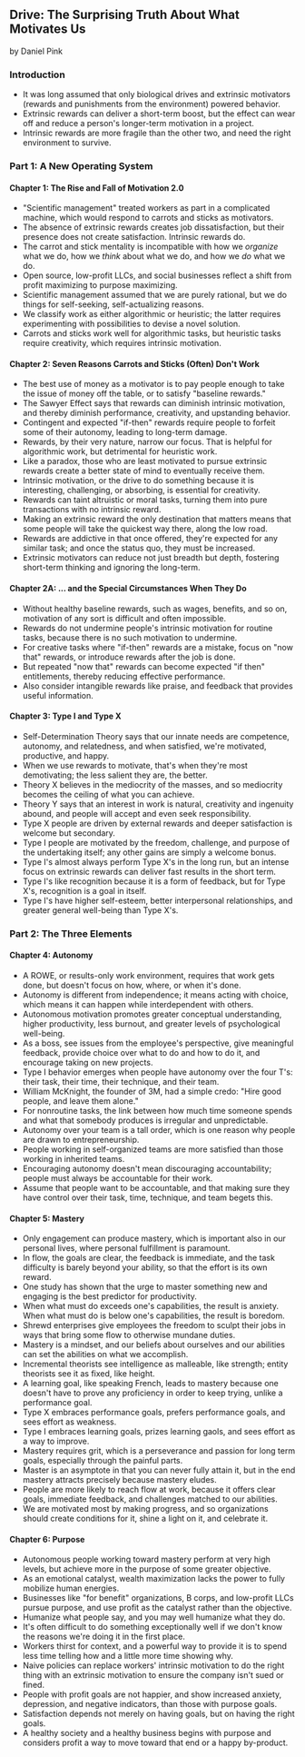 ## Drive: The Surprising Truth About What Motivates Us

by Daniel Pink

### Introduction

* It was long assumed that only biological drives and extrinsic motivators (rewards and punishments from the environment) powered behavior.
* Extrinsic rewards can deliver a short-term boost, but the effect can wear off and reduce a person's longer-term motivation in a project.
* Intrinsic rewards are more fragile than the other two, and need the right environment to survive.

### Part 1: A New Operating System

#### Chapter 1: The Rise and Fall of Motivation 2.0

* "Scientific management" treated workers as part in a complicated machine, which would respond to carrots and sticks as motivators.
* The absence of extrinsic rewards creates job dissatisfaction, but their presence does not create satisfaction. Intrinsic rewards do.
* The carrot and stick mentality is incompatible with how we *organize* what we do, how we *think* about what we do, and how we *do* what we do.
* Open source, low-profit LLCs, and social businesses reflect a shift from profit maximizing to purpose maximizing.
* Scientific management assumed that we are purely rational, but we do things for self-seeking, self-actualizing reasons.
* We classify work as either algorithmic or heuristic; the latter requires experimenting with possibilities to devise a novel solution.
* Carrots and sticks work well for algorithmic tasks, but heuristic tasks require creativity, which requires intrinsic motivation.

#### Chapter 2: Seven Reasons Carrots and Sticks (Often) Don't Work

* The best use of money as a motivator is to pay people enough to take the issue of money off the table, or to satisfy "baseline rewards."
* The Sawyer Effect says that rewards can diminish intrinsic motivation, and thereby diminish performance, creativity, and upstanding behavior.
* Contingent and expected "if-then" rewards require people to forfeit some of their autonomy, leading to long-term damage.
* Rewards, by their very nature, narrow our focus. That is helpful for algorithmic work, but detrimental for heuristic work.
* Like a paradox, those who are least motivated to pursue extrinsic rewards create a better state of mind to eventually receive them.
* Intrinsic motivation, or the drive to do something because it is interesting, challenging, or absorbing, is essential for creativity.
* Rewards can taint altruistic or moral tasks, turning them into pure transactions with no intrinsic reward.
* Making an extrinsic reward the only destination that matters means that some people will take the quickest way there, along the low road.
* Rewards are addictive in that once offered, they're expected for any similar task; and once the status quo, they must be increased.
* Extrinsic motivators can reduce not just breadth but depth, fostering short-term thinking and ignoring the long-term.

#### Chapter 2A: ... and the Special Circumstances When They Do

* Without healthy baseline rewards, such as wages, benefits, and so on, motivation of any sort is difficult and often impossible.
* Rewards do not undermine people's intrinsic motivation for routine tasks, because there is no such motivation to undermine.
* For creative tasks where "if-then" rewards are a mistake, focus on "now that" rewards, or introduce rewards after the job is done.
* But repeated "now that" rewards can become expected "if then" entitlements, thereby reducing effective performance.
* Also consider intangible rewards like praise, and feedback that provides useful information.

#### Chapter 3: Type I and Type X

* Self-Determination Theory says that our innate needs are competence, autonomy, and relatedness, and when satisfied, we're motivated, productive, and happy.
* When we use rewards to motivate, that's when they're most demotivating; the less salient they are, the better.
* Theory X believes in the mediocrity of the masses, and so mediocrity becomes the ceiling of what you can achieve.
* Theory Y says that an interest in work is natural, creativity and ingenuity abound, and people will accept and even seek responsibility.
* Type X people are driven by external rewards and deeper satisfaction is welcome but secondary.
* Type I people are motivated by the freedom, challenge, and purpose of the undertaking itself; any other gains are simply a welcome bonus.
* Type I's almost always perform Type X's in the long run, but an intense focus on extrinsic rewards can deliver fast results in the short term.
* Type I's like recognition because it is a form of feedback, but for Type X's, recognition is a goal in itself.
* Type I's have higher self-esteem, better interpersonal relationships, and greater general well-being than Type X's.

### Part 2: The Three Elements

#### Chapter 4: Autonomy

* A ROWE, or results-only work environment, requires that work gets done, but doesn't focus on how, where, or when it's done.
* Autonomy is different from independence; it means acting with choice, which means it can happen while interdependent with others.
* Autonomous motivation promotes greater conceptual understanding, higher productivity, less burnout, and greater levels of psychological well-being.
* As a boss, see issues from the employee's perspective, give meaningful feedback, provide choice over what to do and how to do it, and encourage taking on new projects.
* Type I behavior emerges when people have autonomy over the four T's: their task, their time, their technique, and their team.
* William McKnight, the founder of 3M, had a simple credo: "Hire good people, and leave them alone."
* For nonroutine tasks, the link between how much time someone spends and what that somebody produces is irregular and unpredictable.
* Autonomy over your team is a tall order, which is one reason why people are drawn to entrepreneurship.
* People working in self-organized teams are more satisfied than those working in inherited teams.
* Encouraging autonomy doesn't mean discouraging accountability; people must always be accountable for their work.
* Assume that people want to be accountable, and that making sure they have control over their task, time, technique, and team begets this.

#### Chapter 5: Mastery

* Only engagement can produce mastery, which is important also in our personal lives, where personal fulfillment is paramount.
* In flow, the goals are clear, the feedback is immediate, and the task difficulty is barely beyond your ability, so that the effort is its own reward.
* One study has shown that the urge to master something new and engaging is the best predictor for productivity.
* When what must do exceeds one's capabilities, the result is anxiety. When what must do is below one's capabilities, the result is boredom.
* Shrewd enterprises give employees the freedom to sculpt their jobs in ways that bring some flow to otherwise mundane duties.
* Mastery is a mindset, and our beliefs about ourselves and our abilities can set the abilities on what we accomplish.
* Incremental theorists see intelligence as malleable, like strength; entity theorists see it as fixed, like height.
* A learning goal, like speaking French, leads to mastery because one doesn't have to prove any proficiency in order to keep trying, unlike a performance goal.
* Type X embraces performance goals, prefers performance goals, and sees effort as weakness.
* Type I embraces learning goals, prizes learning gaols, and sees effort as a way to improve.
* Mastery requires grit, which is a perseverance and passion for long term goals, especially through the painful parts.
* Master is an asymptote in that you can never fully attain it, but in the end mastery attracts precisely because mastery eludes.
* People are more likely to reach flow at work, because it offers clear goals, immediate feedback, and challenges matched to our abilities.
* We are motivated most by making progress, and so organizations should create conditions for it, shine a light on it, and celebrate it.

#### Chapter 6: Purpose

* Autonomous people working toward mastery perform at very high levels, but achieve more in the purpose of some greater objective.
* As an emotional catalyst, wealth maximization lacks the power to fully mobilize human energies.
* Businesses like "for benefit" organizations, B corps, and low-profit LLCs pursue purpose, and use profit as the catalyst rather than the objective.
* Humanize what people say, and you may well humanize what they do.
* It's often difficult to do something exceptionally well if we don't know the reasons we're doing it in the first place.
* Workers thirst for context, and a powerful way to provide it is to spend less time telling how and a little more time showing why.
* Naive policies can replace workers' intrinsic motivation to do the right thing with an extrinsic motivation to ensure the company isn't sued or fined.
* People with profit goals are not happier, and show increased anxiety, depression, and negative indicators, than those with purpose goals.
* Satisfaction depends not merely on having goals, but on having the right goals.
* A healthy society and a healthy business begins with purpose and considers profit a way to move toward that end or a happy by-product.
